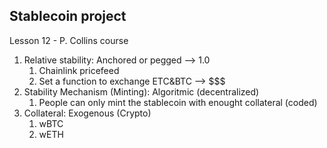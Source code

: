 ## Stablecoin project

Lesson 12 - P. Collins course

1. Relative stability: Anchored or pegged --> 1.0
   1. Chainlink pricefeed
   2. Set a function to exchange ETC&BTC --> $$$
2. Stability Mechanism (Minting): Algoritmic (decentralized)
   1. People can only mint the stablecoin with enought collateral (coded)
3. Collateral: Exogenous (Crypto)
   1. wBTC
   2. wETH
